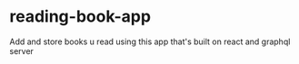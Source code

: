 # reading-book-app
Add and store books u read using this app that's built on react and graphql server
